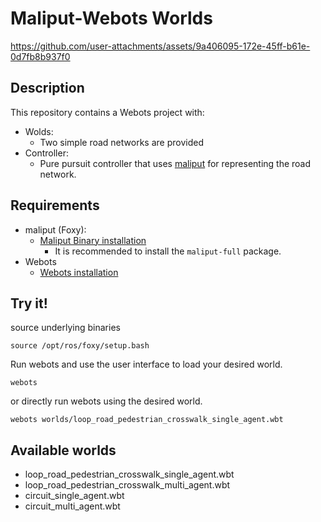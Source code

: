 # Maliput-Webots Worlds

https://github.com/user-attachments/assets/9a406095-172e-45ff-b61e-0d7fb8b937f0

## Description

This repository contains a Webots project with:
 - Wolds:
   - Two simple road networks are provided
 - Controller:
   - Pure pursuit controller that uses [maliput](https://maliput.readthedocs.io/en/latest/) for representing the road network.


## Requirements

- maliput (Foxy):
  - [Maliput Binary installation](https://maliput.readthedocs.io/en/latest/installation.html#id6)
    - It is recommended to install the `maliput-full` package.
- Webots
  - [Webots installation](https://cyberbotics.com/doc/guide/installing-webots)

## Try it!

source underlying binaries

```
source /opt/ros/foxy/setup.bash
```

Run webots and use the user interface to load your desired world.

```
webots
```

or directly run webots using the desired world.

```
webots worlds/loop_road_pedestrian_crosswalk_single_agent.wbt
```

## Available worlds
 - loop_road_pedestrian_crosswalk_single_agent.wbt
 - loop_road_pedestrian_crosswalk_multi_agent.wbt
 - circuit_single_agent.wbt
 - circuit_multi_agent.wbt
